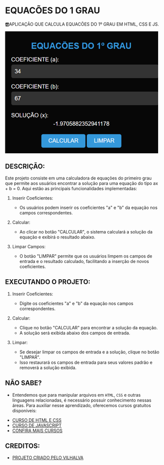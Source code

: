 # EQUACÕES DO 1 GRAU
🆎APLICAÇÃO QUE CALCULA EQUACÕES DO 1º GRAU EM HTML, CSS E JS.

<img src="FOTO.png" align="center" width="500"> <br>

## DESCRIÇÃO:
Este projeto consiste em uma calculadora de equações do primeiro grau que permite aos usuários encontrar a solução para uma equação do tipo ax + b = 0. Aqui estão as principais funcionalidades implementadas:

1. Inserir Coeficientes:
   - Os usuários podem inserir os coeficientes "a" e "b" da equação nos campos correspondentes.

2. Calcular:
   - Ao clicar no botão "CALCULAR", o sistema calculará a solução da equação e exibirá o resultado abaixo.

3. Limpar Campos:
   - O botão "LIMPAR" permite que os usuários limpem os campos de entrada e o resultado calculado, facilitando a inserção de novos coeficientes.

## EXECUTANDO O PROJETO:
1. Inserir Coeficientes:
   - Digite os coeficientes "a" e "b" da equação nos campos correspondentes.

2. Calcular:
   - Clique no botão "CALCULAR" para encontrar a solução da equação.
   - A solução será exibida abaixo dos campos de entrada.

3. Limpar:
   - Se desejar limpar os campos de entrada e a solução, clique no botão "LIMPAR".
   - Isso restaurará os campos de entrada para seus valores padrão e removerá a solução exibida.
   
## NÃO SABE?
- Entendemos que para manipular arquivos em `HTML`, `CSS` e outras linguagens relacionadas, é necessário possuir conhecimento nessas áreas. Para auxiliar nesse aprendizado, oferecemos cursos gratuitos disponíveis:
* [CURSO DE HTML E CSS](https://github.com/VILHALVA/CURSO-DE-HTML-E-CSS)
* [CURSO DE JAVASCRIPT](https://github.com/VILHALVA/CURSO-DE-JAVASCRIPT)
* [CONFIRA MAIS CURSOS](https://github.com/VILHALVA?tab=repositories&q=+topic:CURSO)

## CREDITOS:
- [PROJETO CRIADO PELO VILHALVA](https://github.com/VILHALVA)


